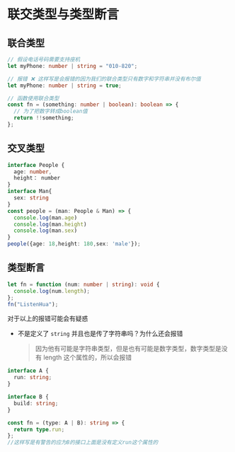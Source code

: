 # 联交类型与类型断言

## 联合类型

```ts
// 假设电话号码需要支持座机
let myPhone: number | string = "010-820";

// 报错 ❌ 这样写是会报错的因为我们的联合类型只有数字和字符串并没有布尔值
let myPhone: number | string = true;

// 函数使用联合类型
const fn = (something: number | boolean): boolean => {
  // 为了把数字转成boolean值
  return !!something;
};
```

## 交叉类型

```ts
interface People {
  age: number,
  height： number
}
interface Man{
  sex: string
}
const people = (man: People & Man) => {
  console.log(man.age)
  console.log(man.height)
  console.log(man.sex)
}
people({age: 18,height: 180,sex: 'male'});
```

## 类型断言

```ts
let fn = function (num: number | string): void {
  console.log(num.length);
};
fn("ListenHua");
```

对于以上的报错可能会有疑惑

- 不是定义了 `string` 并且也是传了字符串吗？为什么还会报错
  > 因为他有可能是字符串类型，但是也有可能是数字类型，数字类型是没有 length 这个属性的，所以会报错

```ts
interface A {
  run: string;
}

interface B {
  build: string;
}

const fn = (type: A | B): string => {
  return type.run;
};
//这样写是有警告的应为B的接口上面是没有定义run这个属性的
```
